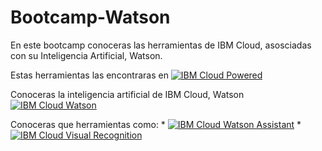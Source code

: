 # Bootcamp-Watson
En este bootcamp conoceras las herramientas de IBM Cloud, asosciadas con su Inteligencia Artificial, Watson.

Estas herramientas las encontraras en [![IBM Cloud Powered][img-ibmcloud-powered]][url-ibmcloud]

Conoceras la inteligencia artificial de IBM Cloud, Watson [![IBM Cloud Watson][img-ibmcloud-watson]][url-ibmcloud-watson]

Conoceras que herramientas como:
    * [![IBM Cloud Watson Assistant][img-assistant]][url-assistant]
    * [![IBM Cloud Visual Recognition][img-visual]][url-visual]


[img-ibmcloud-powered]: https://img.shields.io/badge/IBM%20Cloud-Powered-blue.svg
[url-ibmcloud]: https://www.ibm.com/cloud/
[img-ibmcloud-watson]: https://img.shields.io/badge/IBM%20Cloud-Watson-blue.svg
[url-ibmcloud-watson]: https://www.ibm.com/watson
[img-assistant]: https://img.shields.io/badge/IBM%20Cloud-Watson-Assistant-blue.svg
[url-assistant]: https://www.ibm.com/cloud/watson-assistant/
[img-visual]: https://img.shields.io/badge/IBM%20Cloud-Watson-Visual-Recongnition-blue.svg
[url-visual]: https://www.ibm.com/cloud/watson-visual-recognition